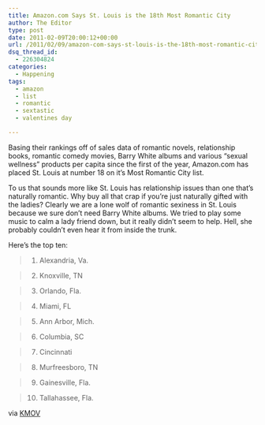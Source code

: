 ```yaml
---
title: Amazon.com Says St. Louis is the 18th Most Romantic City
author: The Editor
type: post
date: 2011-02-09T20:00:12+00:00
url: /2011/02/09/amazon-com-says-st-louis-is-the-18th-most-romantic-city/
dsq_thread_id:
  - 226304824
categories:
  - Happening
tags:
  - amazon
  - list
  - romantic
  - sextastic
  - valentines day

---
```

[<img class="alignright size-full wp-image-8879" title="i_choo-choo-choose_you-748156" src="http://media.punchingkitty.com/wordpress/2011/02/i_choo-choo-choose_you-748156.gif?filter=resize&w=250" alt="" />][1]Basing their rankings off of sales data of romantic novels, relationship books, romantic comedy movies, Barry White albums and various &#8220;sexual wellness&#8221; products per capita since the first of the year, Amazon.com has placed St. Louis at number 18 on it&#8217;s Most Romantic City list.

To us that sounds more like St. Louis has relationship issues than one that&#8217;s naturally romantic. Why buy all that crap if you&#8217;re just naturally gifted with the ladies? Clearly we are a lone wolf of romantic sexiness in St. Louis because we sure don&#8217;t need Barry White albums. We tried to play some music to calm a lady friend down, but it really didn&#8217;t seem to help. Hell, she probably couldn&#8217;t even hear it from inside the trunk.

Here&#8217;s the top ten:

> 1. Alexandria, Va.
  
> 2. Knoxville, TN
  
> 3. Orlando, Fla.
  
> 4. Miami, FL
  
> 5. Ann Arbor, Mich.
  
> 6. Columbia, SC
  
> 7. Cincinnati
  
> 8. Murfreesboro, TN
  
> 9. Gainesville, Fla.
  
> 10. Tallahassee, Fla.

via <a href="http://www.kmov.com/news/local/St-Louis-ranks-18th-for-most-romantic-city-115577214.html" target="_blank">KMOV</a>

 [1]: http://media.punchingkitty.com/wordpress/2011/02/i_choo-choo-choose_you-748156.gif